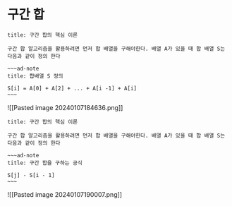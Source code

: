 # 구간 합

```ad-note
title: 구간 합의 핵심 이론

구간 합 알고리즘을 활용하려면 먼저 합 배열을 구해야한다. 배열 A가 있을 때 합 배열 S는 다음과 같이 정의 한다

~~~ad-note
title: 합배열 S 정의

S[i] = A[0] + A[2] + ... + A[i -1] + A[i]
~~~
```

![[Pasted image 20240107184636.png]]


```ad-note
title: 구간 합의 핵심 이론

구간 합 알고리즘을 활용하려면 먼저 합 배열을 구해야한다. 배열 A가 있을 때 합 배열 S는 다음과 같이 정의 한다

~~~ad-note
title: 구간 합을 구하는 공식

S[j] - S[i - 1]
~~~
```

![[Pasted image 20240107190007.png]]